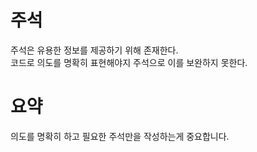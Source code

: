 # 주석
주석은 유용한 정보를 제공하기 위해 존재한다.  
코드로 의도를 명확히 표현해야지 주석으로 이를 보완하지 못한다.  

# 요약
의도를 명확히 하고 필요한 주석만을 작성하는게 중요합니다.  